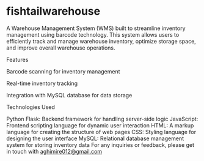 # fishtailwarehouse

A Warehouse Management System (WMS) built to streamline inventory management using barcode technology. This system allows users to efficiently track and manage warehouse inventory, optimize storage space, and improve overall warehouse operations.

Features

Barcode scanning for inventory management

Real-time inventory tracking

Integration with MySQL database for data storage

Technologies Used

Python Flask: Backend framework for handling server-side logic
JavaScript: Frontend scripting language for dynamic user interaction
HTML: A markup language for creating the structure of web pages
CSS: Styling language for designing the user interface
MySQL: Relational database management system for storing inventory data
For any inquiries or feedback, please get in touch with aghimire012@gmail.com

